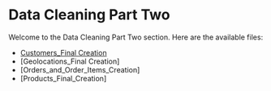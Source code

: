 # Data Cleaning Part Two

Welcome to the Data Cleaning Part Two section. Here are the available files:

- [Customers_Final Creation](./Customers_Final/index.md)
- [Geolocations_Final Creation]
- [Orders_and_Order_Items_Creation]
- [Products_Final_Creation]
